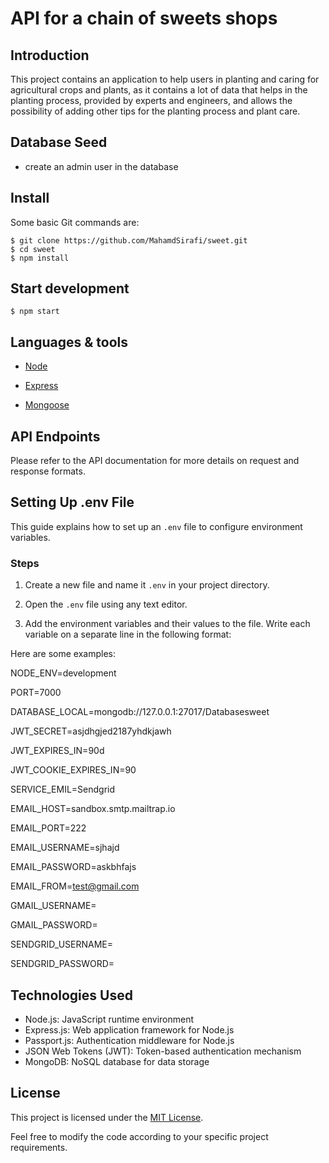 # API for a chain of sweets shops

## Introduction

This project contains an application to help users in planting and caring for agricultural crops and plants, as it contains a lot of data that helps in the planting process, provided by experts and engineers, and allows the possibility of adding other tips for the planting process and plant care.


## Database Seed

- create an admin user in the database

## Install

Some basic Git commands are:

```
$ git clone https://github.com/MahamdSirafi/sweet.git
$ cd sweet
$ npm install
```

## Start development

```
$ npm start
```

## Languages & tools

- [Node](https://nodejs.org/en/)

- [Express](https://expressjs.com/)

- [Mongoose](https://mongoosejs.com/)

## API Endpoints

Please refer to the API documentation for more details on request and response formats.

## Setting Up .env File

This guide explains how to set up an `.env` file to configure environment variables.

### Steps

1. Create a new file and name it `.env` in your project directory.

2. Open the `.env` file using any text editor.

3. Add the environment variables and their values to the file. Write each variable on a separate line in the following format:

Here are some examples:

NODE_ENV=development

PORT=7000

DATABASE_LOCAL=mongodb://127.0.0.1:27017/Databasesweet

JWT_SECRET=asjdhgjed2187yhdkjawh

JWT_EXPIRES_IN=90d

JWT_COOKIE_EXPIRES_IN=90

SERVICE_EMIL=Sendgrid

EMAIL_HOST=sandbox.smtp.mailtrap.io

EMAIL_PORT=222

EMAIL_USERNAME=sjhajd

EMAIL_PASSWORD=askbhfajs

EMAIL_FROM=test@gmail.com

GMAIL_USERNAME=

GMAIL_PASSWORD=

SENDGRID_USERNAME=

SENDGRID_PASSWORD=

## Technologies Used

- Node.js: JavaScript runtime environment
- Express.js: Web application framework for Node.js
- Passport.js: Authentication middleware for Node.js
- JSON Web Tokens (JWT): Token-based authentication mechanism
- MongoDB: NoSQL database for data storage

## License

This project is licensed under the [MIT License](LICENSE).

Feel free to modify the code according to your specific project requirements.

